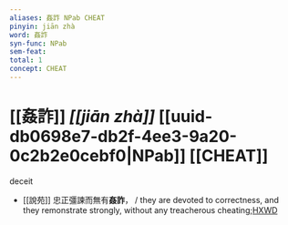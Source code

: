 ```yaml
---
aliases: 姦詐 NPab CHEAT
pinyin: jiān zhà
word: 姦詐
syn-func: NPab
sem-feat: 
total: 1
concept: CHEAT 
---
```

# [[姦詐]] *[[jiān zhà]]*  [[uuid-db0698e7-db2f-4ee3-9a20-0c2b2e0cebf0|NPab]] [[CHEAT]]
deceit
 - [[說苑]] 忠正彊諫而無有**姦詐**，
                     / they are devoted to correctness, and they remonstrate strongly, without any treacherous cheating;[HXWD](https://hxwd.org/textview.html?location=CH1a0907_CHANT_002-2a.47)
